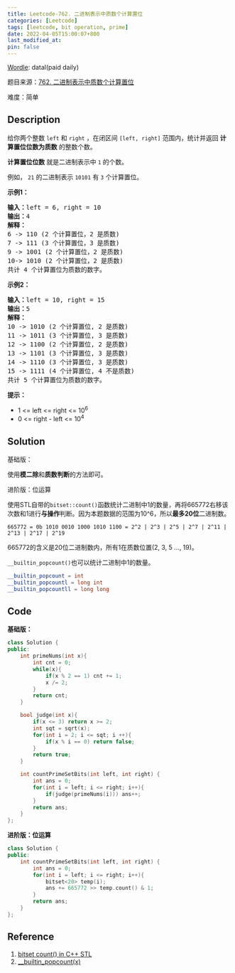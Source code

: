 ```yaml
---
title: Leetcode-762. 二进制表示中质数个计算置位
categories: [Leetcode]
tags: [leetcode, bit operation, prime]
date: 2022-04-05T15:00:07+800
last_modified_at: 
pin: false
---
```


[Wordle](https://www.nytimes.com/games/wordle/index.html): datal(paid daily)

题目来源：[762. 二进制表示中质数个计算置位](https://leetcode-cn.com/problems/prime-number-of-set-bits-in-binary-representation/)

难度：简单

## Description

给你两个整数 `left` 和 `right` ，在闭区间 `[left, right]` 范围内，统计并返回 **计算置位位数为质数** 的整数个数。

**计算置位位数** 就是二进制表示中 `1` 的个数。

例如， `21` 的二进制表示 `10101` 有 `3` 个计算置位。


**示例1：**

<pre>
<strong>输入：</strong>left = 6, right = 10
<strong>输出：</strong>4
<strong>解释：</strong>
6 -> 110 (2 个计算置位，2 是质数)
7 -> 111 (3 个计算置位，3 是质数)
9 -> 1001 (2 个计算置位，2 是质数)
10-> 1010 (2 个计算置位，2 是质数)
共计 4 个计算置位为质数的数字。
</pre>

**示例2：**

<pre>
<strong>输入：</strong>left = 10, right = 15
<strong>输出：</strong>5
<strong>解释：</strong>
10 -> 1010 (2 个计算置位, 2 是质数)
11 -> 1011 (3 个计算置位, 3 是质数)
12 -> 1100 (2 个计算置位, 2 是质数)
13 -> 1101 (3 个计算置位, 3 是质数)
14 -> 1110 (3 个计算置位, 3 是质数)
15 -> 1111 (4 个计算置位, 4 不是质数)
共计 5 个计算置位为质数的数字。
</pre>

**提示：**

- 1 <= left <= right <= 10<sup>6</sup>
- 0 <= right - left <= 10<sup>4</sup>


## Solution

基础版：

使用**模二除**和**质数判断**的方法即可。

进阶版：位运算

使用STL自带的`bitset::count()`函数统计二进制中1的数量，再将665772右移该次数和1进行**与操作**判断。因为本题数据的范围为10^6，所以**最多20位**二进制数。

`665772 = 0b 1010 0010 1000 1010 1100 = 2^2 | 2^3 | 2^5 | 2^7 | 2^11 | 2^13 | 2^17 | 2^19`

665772的含义是20位二进制数内，所有1在质数位置(2, 3, 5 ..., 19)。


`__builtin_popcount()`也可以统计二进制中1的数量。
```c++
__builtin_popcount = int
__builtin_popcountl = long int
__builtin_popcountll = long long
```


## Code

**基础版：**
```c++
class Solution {
public:
    int primeNums(int x){
        int cnt = 0;
        while(x){
            if(x % 2 == 1) cnt += 1;
            x /= 2;
        }
        return cnt;
    }

    bool judge(int x){
        if(x <= 3) return x >= 2;
        int sqt = sqrt(x);
        for(int i = 2; i <= sqt; i ++){
            if(x % i == 0) return false;
        }
        return true;
    }

    int countPrimeSetBits(int left, int right) {
        int ans = 0;
        for(int i = left; i <= right; i++){
            if(judge(primeNums(i))) ans++;
        }
        return ans;
    }
};
```

**进阶版：位运算**
```c++
class Solution {
public:
    int countPrimeSetBits(int left, int right) {
        int ans = 0;
        for(int i = left; i <= right; i++){
            bitset<20> temp(i);
            ans += 665772 >> temp.count() & 1;
        }
        return ans;
    }
};
```

## Reference

1. [bitset count() in C++ STL](https://www.geeksforgeeks.org/bitsetcount-in-c-stl/)
2. [__builtin_popcount(x)](https://www.geeksforgeeks.org/builtin-functions-gcc-compiler/)